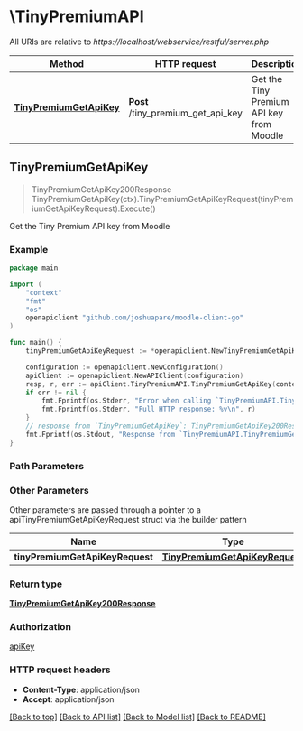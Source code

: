 # \TinyPremiumAPI

All URIs are relative to *https://localhost/webservice/restful/server.php*

Method | HTTP request | Description
------------- | ------------- | -------------
[**TinyPremiumGetApiKey**](TinyPremiumAPI.md#TinyPremiumGetApiKey) | **Post** /tiny_premium_get_api_key | Get the Tiny Premium API key from Moodle



## TinyPremiumGetApiKey

> TinyPremiumGetApiKey200Response TinyPremiumGetApiKey(ctx).TinyPremiumGetApiKeyRequest(tinyPremiumGetApiKeyRequest).Execute()

Get the Tiny Premium API key from Moodle



### Example

```go
package main

import (
	"context"
	"fmt"
	"os"
	openapiclient "github.com/joshuapare/moodle-client-go"
)

func main() {
	tinyPremiumGetApiKeyRequest := *openapiclient.NewTinyPremiumGetApiKeyRequest(int32(123)) // TinyPremiumGetApiKeyRequest | 

	configuration := openapiclient.NewConfiguration()
	apiClient := openapiclient.NewAPIClient(configuration)
	resp, r, err := apiClient.TinyPremiumAPI.TinyPremiumGetApiKey(context.Background()).TinyPremiumGetApiKeyRequest(tinyPremiumGetApiKeyRequest).Execute()
	if err != nil {
		fmt.Fprintf(os.Stderr, "Error when calling `TinyPremiumAPI.TinyPremiumGetApiKey``: %v\n", err)
		fmt.Fprintf(os.Stderr, "Full HTTP response: %v\n", r)
	}
	// response from `TinyPremiumGetApiKey`: TinyPremiumGetApiKey200Response
	fmt.Fprintf(os.Stdout, "Response from `TinyPremiumAPI.TinyPremiumGetApiKey`: %v\n", resp)
}
```

### Path Parameters



### Other Parameters

Other parameters are passed through a pointer to a apiTinyPremiumGetApiKeyRequest struct via the builder pattern


Name | Type | Description  | Notes
------------- | ------------- | ------------- | -------------
 **tinyPremiumGetApiKeyRequest** | [**TinyPremiumGetApiKeyRequest**](TinyPremiumGetApiKeyRequest.md) |  | 

### Return type

[**TinyPremiumGetApiKey200Response**](TinyPremiumGetApiKey200Response.md)

### Authorization

[apiKey](../README.md#apiKey)

### HTTP request headers

- **Content-Type**: application/json
- **Accept**: application/json

[[Back to top]](#) [[Back to API list]](../README.md#documentation-for-api-endpoints)
[[Back to Model list]](../README.md#documentation-for-models)
[[Back to README]](../README.md)

